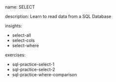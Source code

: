 name: SELECT

description: Learn to read data from a SQL Database

insights:
  - select-all
  - select-cols
  - select-where

exercises:
  - sql-practice-select-1
  - sql-practice-select-2
  - sql-practice-where-comparison
 
 

